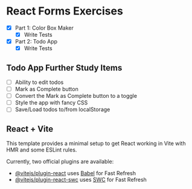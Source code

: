 React Forms Exercises
=====================

- [x] Part 1: Color Box Maker
  - [x] Write Tests
- [x] Part 2: Todo App
  - [x] Write Tests

## Todo App Further Study Items

- [ ] Ability to edit todos
- [ ] Mark as Complete button
- [ ] Convert the Mark as Complete button to a toggle
- [ ] Style the app with fancy CSS
- [ ] Save/Load todos to/from localStorage

## React + Vite

This template provides a minimal setup to get React working in Vite with HMR and some ESLint rules.

Currently, two official plugins are available:

- [@vitejs/plugin-react](https://github.com/vitejs/vite-plugin-react/blob/main/packages/plugin-react/README.md) uses [Babel](https://babeljs.io/) for Fast Refresh
- [@vitejs/plugin-react-swc](https://github.com/vitejs/vite-plugin-react-swc) uses [SWC](https://swc.rs/) for Fast Refresh
